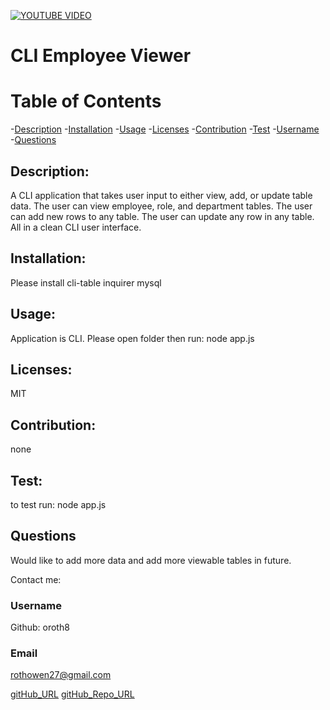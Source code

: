 [![YOUTUBE VIDEO](https://img.youtube.com/vi/nre4SRC4Xas/0.jpg)](https://youtu.be/nre4SRC4Xas)
# CLI Employee Viewer

# Table of Contents
-[Description](#description)
-[Installation](#installation)
-[Usage](#usage)
-[Licenses](#licenses)
-[Contribution](#contribution)
-[Test](#test)
-[Username](#username)
-[Questions](#questions)


## Description:
 A CLI application that takes user input to either view, add, or update table data. The user can view employee, role, and department tables. The user can add new rows to any table. The user can update any row in any table. All in a clean CLI user interface. 
    

## Installation: 
Please install cli-table inquirer mysql


## Usage: 
Application is CLI. Please open folder then run: node app.js

   
## Licenses: 
MIT


## Contribution: 
none

    
## Test:
to test run: node app.js


## Questions
Would like to add more data and add more viewable tables in future. 


Contact me:
### Username 
Github: oroth8

### Email 
rothowen27@gmail.com

[gitHub_URL](https://github.com/oroth8)
[gitHub_Repo_URL](https://github.com/oroth8?tab=repositories)

